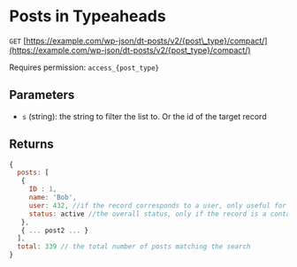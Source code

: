 # Posts in Typeaheads

`GET` [https://example.com/wp-json/dt-posts/v2/{post\_type}/compact/](https://example.com/wp-json/dt-posts/v2/{post_type}/compact/)

Requires permission: `access_{post_type}`

## Parameters

* `s` \(string\): the string to filter the list to.  Or the id of the target record

## Returns

```js
{
  posts: [
   {
     ID : 1,
     name: 'Bob',
     user: 432, //if the record corresponds to a user, only useful for contacts
     status: active //the overall status, only if the record is a contact
   },
   { ... post2 ... }
  ], 
  total: 339 // the total number of posts matching the search
}
```
